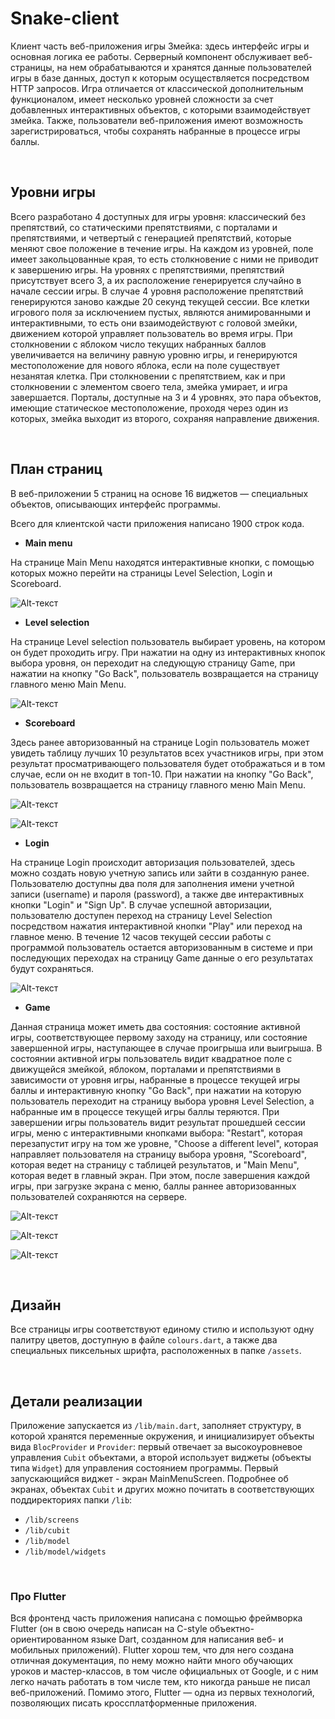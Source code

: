 # Snake-client

Клиент часть веб-приложения игры Змейка: здесь интерфейс игры и основная логика ее работы. Серверный компонент обслуживает веб-страницы, на нем обрабатываются и хранятся данные пользователей игры в базе данных, доступ к которым осуществляется посредством HTTP запросов.
Игра отличается от классической дополнительным функционалом, имеет несколько уровней сложности за счет добавленных интерактивных объектов, с которыми взаимодействует змейка. Также, пользователи веб-приложения имеют возможность зарегистрироваться, чтобы сохранять набранные в процессе игры баллы.

<br/>

## Уровни игры
Всего разработано 4 доступных для игры уровня: классический без препятствий, со статическими препятствиями, с порталами и препятствиями, и четвертый с генерацией препятствий, которые меняют свое положение в течение игры. На каждом из уровней, поле имеет закольцованные края, то есть столкновение с ними не приводит к завершению игры. На уровнях с препятствиями, препятствий присутствует всего 3, а их расположение генерируется случайно в начале сессии игры. В случае 4 уровня расположение препятствий генерируются заново каждые 20 секунд текущей сессии.
Все клетки игрового поля за исключением пустых, являются анимированными и интерактивными, то есть они взаимодействуют с головой змейки, движением которой управляет пользователь во время игры. При столкновении с яблоком число текущих набранных баллов увеличивается на величину равную уровню игры, и генерируются местоположение для нового яблока, если на поле существует незанятая клетка. При столкновении с препятствием, как и при столкновении с элементом своего тела, змейка умирает, и игра завершается. Порталы, доступные на 3 и 4 уровнях, это пара объектов, имеющие статическое местоположение, проходя через один из которых, змейка выходит из второго, сохраняя направление движения.

<br/>

## План страниц
В веб-приложении 5 страниц на основе 16 виджетов — специальных объектов, описывающих интерфейс программы.

Всего для клиентской части приложения написано 1900 строк кода.

* **Main menu**

На странице Main Menu находятся интерактивные кнопки, с помощью которых можно перейти на страницы Level Selection, Login и Scoreboard.

![Alt-текст](https://github.com/ninaiad/snake-client/blob/main/images/mainmenu.jpg)


* **Level selection**

На странице Level selection пользователь выбирает уровень, на котором он будет проходить игру. При нажатии на одну из интерактивных кнопок выбора уровня, он переходит на следующую страницу Game, при нажатии на кнопку "Go Back", пользователь возвращается на страницу главного меню Main Menu.

![Alt-текст](https://github.com/ninaiad/snake-client/blob/main/images/levels.jpg)

* **Scoreboard**

Здесь ранее авторизованный на странице Login пользователь может увидеть таблицу лучших 10 результатов всех участников игры, при этом результат просматривающего пользователя будет отображаться и в том случае, если он не входит в топ-10. При нажатии на кнопку "Go Back", пользователь возвращается на страницу главного меню Main Menu.

![Alt-текст](https://github.com/ninaiad/snake-client/blob/main/images/noscoreboard.jpg)

![Alt-текст](https://github.com/ninaiad/snake-client/blob/main/images/scoreboard.jpg)


* **Login**

На странице Login происходит авторизация пользователей, здесь можно создать новую учетную запись или зайти в созданную ранее. Пользователю доступны два поля для заполнения имени учетной записи (username) и пароля (password), а также две интерактивных кнопки "Login" и "Sign Up". В случае успешной авторизации, пользователю доступен переход на страницу Level Selection посредством нажатия интерактивной кнопки "Play" или переход на главное меню. В течение 12 часов текущей сессии работы с программой пользователь остается авторизованным в системе и при последующих переходах на страницу Game данные о его результатах будут сохраняться.

![Alt-текст](https://github.com/ninaiad/snake-client/blob/main/images/login.jpg)

* **Game**

Данная страница может иметь два состояния: состояние активной игры, соответствующее первому заходу на страницу, или состояние завершенной игры, наступающее в случае проигрыша или выигрыша. 
В состоянии активной игры пользователь видит квадратное поле с движущейся змейкой, яблоком, порталами и препятствиями в зависимости от уровня игры, набранные в процессе текущей игры баллы и интерактивную кнопку "Go Back", при нажатии на которую пользователь переходит на страницу выбора уровня Level Selection, а набранные им в процессе текущей игры баллы теряются. 
При завершении игры пользователь видит результат прошедшей сессии игры, меню с интерактивными кнопками выбора: "Restart", которая перезапустит игру на том же уровне, "Choose a different level", которая направляет пользователя на страницу выбора уровня, "Scoreboard", которая ведет на страницу с таблицей результатов, и "Main Menu", которая ведет в главный экран. При этом, после завершения каждой игры, при загрузке экрана с меню, баллы раннее авторизованных пользователей сохраняются на сервере.

![Alt-текст](https://github.com/ninaiad/snake-client/blob/main/images/level0.jpg)

![Alt-текст](https://github.com/ninaiad/snake-client/blob/main/images/level3.jpg)

![Alt-текст](https://github.com/ninaiad/snake-client/blob/main/images/gameover.jpeg)

<br/>

## Дизайн
Все страницы игры соответствуют единому стилю и используют одну палитру цветов, доступную в файле `сolours.dart`, а также два специальных пиксельных шрифта, расположенных в папке `/assets`.

<br/>

## Детали реализации
Приложение запускается из `/lib/main.dart`, заполняет структуру, в которой хранятся переменные окружения, и инициализирует объекты вида `BlocProvider` и `Provider`: первый отвечает за высокоуровневое управления `Cubit` объектами, а второй использует виджеты (объекты типа `Widget`) для управления состоянием программы. 
Первый запускающийся виджет - экран MainMenuScreen.
Подробнее об экранах, объектах `Cubit` и других можно почитать в cоответствующих поддиректориях папки `/lib`:

* `/lib/screens`
* `/lib/cubit`
* `/lib/model`
* `/lib/model/widgets`

<br/>

### Про Flutter
Вся фронтенд часть приложения написана с помощью фреймворка Flutter (он в свою очередь написан на C-style объектно-ориентированном языке Dart, созданном для написания веб- и мобильных приложений). Flutter хорош тем, что для него создана отличная документация, по нему можно найти много обучающих уроков и мастер-классов, в том числе официальных от Google, и с ним легко начать работать в том числе тем, кто никогда раньше не писал веб-приложений. Помимо этого, Flutter — одна из первых технологий, позволяющих писать кроссплатформенные приложения.
